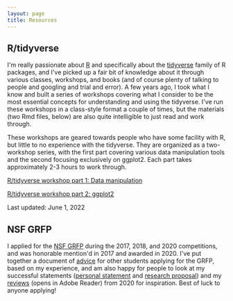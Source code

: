 ```yaml
---
layout: page
title: Resources
---
```


## R/tidyverse

I'm really passionate about [R](https://www.r-project.org/) and specifically about the [tidyverse](https://www.tidyverse.org/) family of R packages, and I've picked up a fair bit of knowledge about it through various classes, workshops, and books (and of course plenty of talking to people and googling and trial and error). A few years ago, I took what I know and built a series of workshops covering what I consider to be the most essential concepts for understanding and using the tidyverse. I've run these workshops in a class-style format a couple of times, but the materials (two Rmd files, below) are also quite intelligible to just read and work through.

These workshops are geared towards people who have some facility with R, but little to no experience with the tidyverse. They are organized as a two-workshop series, with the first part covering various data manipulation tools and the second focusing exclusively on ggplot2. Each part takes approximately 2-3 hours to work through.

[R/tidyverse workshop part 1: Data manipulation](/R_tidyverse_workshop/R_tidyverse_workshop_Part1_data_manipulation.Rmd)

[R/tidyverse workshop part 2: ggplot2](/R_tidyverse_workshop/R_tidyverse_workshop_Part2_ggplot2.Rmd)

Last updated: June 1, 2022

## NSF GRFP

I applied for the [NSF GRFP](https://www.nsfgrfp.org/) during the 2017, 2018, and 2020 competitions, and was honorable mention'd in 2017 and awarded in 2020. I've put together a document of [advice](/pdf/GRFP_advice_Driscoll.pdf) for other students applying for the GRFP, based on my experience, and am also happy for people to look at my successful statements ([personal statement](/pdf/Driscoll_personal_statement.pdf) and [research proposal](/pdf/Driscoll_research_proposal.pdf)) and my [reviews](/pdf/Driscoll_GRFP_reviews_2020.do) (opens in Adobe Reader) from 2020 for inspiration. Best of luck to anyone applying!
